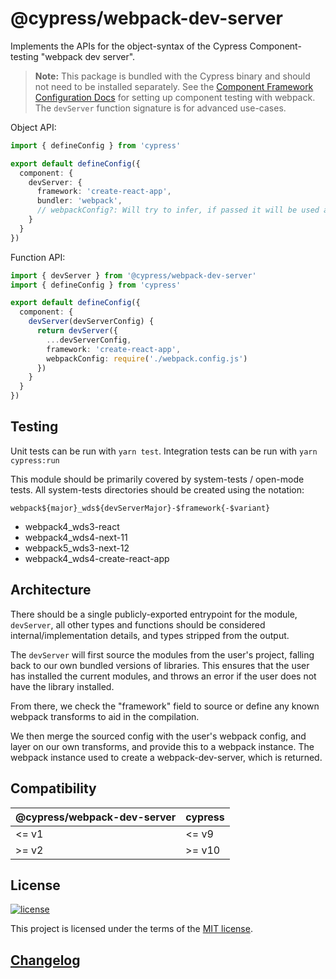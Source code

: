 # @cypress/webpack-dev-server

Implements the APIs for the object-syntax of the Cypress Component-testing "webpack dev server".

> **Note:** This package is bundled with the Cypress binary and should not need to be installed separately. See the [Component Framework Configuration Docs](https://docs.cypress.io/guides/component-testing/component-framework-configuration) for setting up component testing with webpack. The `devServer` function signature is for advanced use-cases.

Object API:

```ts
import { defineConfig } from 'cypress'

export default defineConfig({
  component: {
    devServer: {
      framework: 'create-react-app',
      bundler: 'webpack',
      // webpackConfig?: Will try to infer, if passed it will be used as is
    }
  }
})
```

Function API:

```ts
import { devServer } from '@cypress/webpack-dev-server'
import { defineConfig } from 'cypress'

export default defineConfig({
  component: {
    devServer(devServerConfig) {
      return devServer({
        ...devServerConfig,
        framework: 'create-react-app',
        webpackConfig: require('./webpack.config.js')
      })
    }
  }
})
```

## Testing

Unit tests can be run with `yarn test`. Integration tests can be run with `yarn cypress:run`

This module should be primarily covered by system-tests / open-mode tests. All system-tests directories should be created using the notation:

`webpack${major}_wds${devServerMajor}-$framework{-$variant}`

- webpack4_wds3-react
- webpack4_wds4-next-11
- webpack5_wds3-next-12
- webpack4_wds4-create-react-app

## Architecture

There should be a single publicly-exported entrypoint for the module, `devServer`, all other types and functions should be considered internal/implementation details, and types stripped from the output.

The `devServer` will first source the modules from the user's project, falling back to our own bundled versions of libraries. This ensures that the user has installed the current modules, and throws an error if the user does not have the library installed.

From there, we check the "framework" field to source or define any known webpack transforms to aid in the compilation.

We then merge the sourced config with the user's webpack config, and layer on our own transforms, and provide this to a webpack instance. The webpack instance used to create a webpack-dev-server, which is returned.

## Compatibility

| @cypress/webpack-dev-server | cypress |
| --------------------------- | ------- |
| <= v1                       | <= v9   |
| >= v2                       | >= v10  |

## License

[![license](https://img.shields.io/badge/license-MIT-green.svg)](https://github.com/cypress-io/cypress/blob/master/LICENSE)

This project is licensed under the terms of the [MIT license](/LICENSE).

## [Changelog](./CHANGELOG.md)
